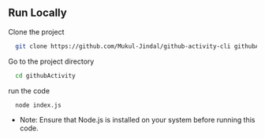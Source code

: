 
## Run Locally

Clone the project

```bash
  git clone https://github.com/Mukul-Jindal/github-activity-cli githubActivity
```

Go to the project directory

```bash
  cd githubActivity
```

run the code

```bash
  node index.js
```

* Note: Ensure that Node.js is installed on your system before running this code.
